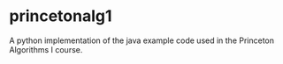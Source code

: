 # princetonalg1
A python implementation of the java example code used in the Princeton Algorithms I course.